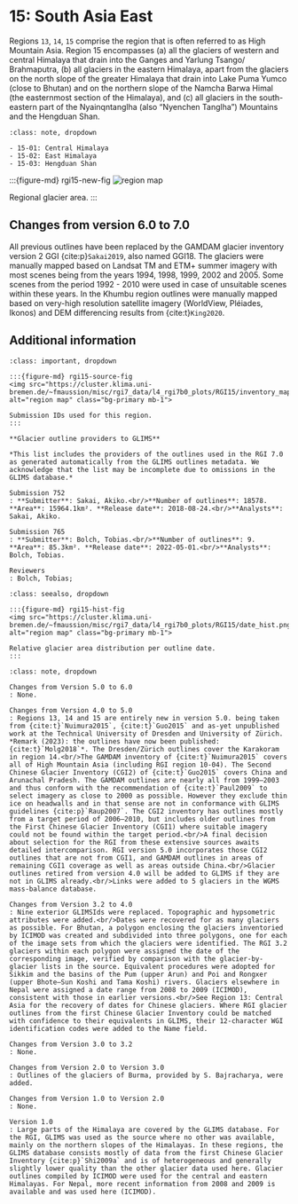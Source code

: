 # 15: South Asia East

Regions `13`, `14`, `15` comprise the region that is often referred to as High Mountain Asia. Region 15 encompasses (a) all the glaciers of western and central Himalaya that drain into the Ganges and Yarlung Tsango/ Brahmaputra, (b) all glaciers in the eastern Himalaya, apart from the glaciers on the north slope of the greater Himalaya that drain into Lake Puma Yumco (close to Bhutan) and on the northern slope of the Namcha Barwa Himal (the easternmost section of the Himalaya), and (c) all glaciers in the south-eastern part of the Nyainqntanglha (also “Nyenchen Tanglha”) Mountains and the Hengduan Shan. 

```{admonition} Subregions
:class: note, dropdown

- 15-01: Central Himalaya
- 15-02: East Himalaya
- 15-03: Hengduan Shan

```

:::{figure-md} rgi15-new-fig
<img src="https://cluster.klima.uni-bremen.de/~fmaussion/misc/rgi7_data/l4_rgi7b0_plots/RGI15/isrgi6_map.jpeg" alt="region map" class="bg-primary mb-1">

Regional glacier area.
:::

## Changes from version 6.0 to 7.0

All previous outlines have been replaced by the GAMDAM glacier inventory version 2 GGI {cite:p}`Sakai2019`, also named GGI18. The glaciers were manually mapped based on Landsat TM and ETM+ summer imagery with most scenes being from the years 1994, 1998, 1999, 2002 and 2005. Some scenes from the period 1992 - 2010 were used in case of unsuitable scenes within these years. In the Khumbu region outlines were manually mapped based on very-high resolution satellite imagery (WorldView, Pléiades, Ikonos) and DEM differencing results from {cite:t}`King2020`.

## Additional information 

```{admonition} Data sources and analysts
:class: important, dropdown

:::{figure-md} rgi15-source-fig
<img src="https://cluster.klima.uni-bremen.de/~fmaussion/misc/rgi7_data/l4_rgi7b0_plots/RGI15/inventory_map.jpeg" alt="region map" class="bg-primary mb-1">

Submission IDs used for this region.
:::

**Glacier outline providers to GLIMS**

*This list includes the providers of the outlines used in the RGI 7.0 as generated automatically from the GLIMS outlines metadata. We acknowledge that the list may be incomplete due to omissions in the GLIMS database.*

Submission 752
: **Submitter**: Sakai, Akiko.<br/>**Number of outlines**: 18578. **Area**: 15964.1km². **Release date**: 2018-08-24.<br/>**Analysts**: Sakai, Akiko.

Submission 765
: **Submitter**: Bolch, Tobias.<br/>**Number of outlines**: 9. **Area**: 85.3km². **Release date**: 2022-05-01.<br/>**Analysts**: Bolch, Tobias.

Reviewers
: Bolch, Tobias;

```

```{admonition} Outlines date distribution
:class: seealso, dropdown

:::{figure-md} rgi15-hist-fig
<img src="https://cluster.klima.uni-bremen.de/~fmaussion/misc/rgi7_data/l4_rgi7b0_plots/RGI15/date_hist.png" alt="region map" class="bg-primary mb-1">

Relative glacier area distribution per outline date.
:::

```

```{admonition} Version history
:class: note, dropdown

Changes from Version 5.0 to 6.0
: None.

Changes from Version 4.0 to 5.0
: Regions 13, 14 and 15 are entirely new in version 5.0. being taken from {cite:t}`Nuimura2015`, {cite:t}`Guo2015` and as-yet unpublished work at the Technical University of Dresden and University of Zürich. *Remark (2023): the outlines have now been published: {cite:t}`Molg2018`*. The Dresden/Zürich outlines cover the Karakoram in region 14.<br/>The GAMDAM inventory of {cite:t}`Nuimura2015` covers all of High Mountain Asia (including RGI region 10-04). The Second Chinese Glacier Inventory (CGI2) of {cite:t}`Guo2015` covers China and Arunachal Pradesh. The GAMDAM outlines are nearly all from 1999–2003 and thus conform with the recommendation of {cite:t}`Paul2009` to select imagery as close to 2000 as possible. However they exclude thin ice on headwalls and in that sense are not in conformance with GLIMS guidelines {cite:p}`Raup2007`. The CGI2 inventory has outlines mostly from a target period of 2006–2010, but includes older outlines from the First Chinese Glacier Inventory (CGI1) where suitable imagery could not be found within the target period.<br/>A final decision about selection for the RGI from these extensive sources awaits detailed intercomparison. RGI version 5.0 incorporates those CGI2 outlines that are not from CGI1, and GAMDAM outlines in areas of remaining CGI1 coverage as well as areas outside China.<br/>Glacier outlines retired from version 4.0 will be added to GLIMS if they are not in GLIMS already.<br/>Links were added to 5 glaciers in the WGMS mass-balance database.

Changes from Version 3.2 to 4.0
: Nine exterior GLIMSIds were replaced. Topographic and hypsometric attributes were added.<br/>Dates were recovered for as many glaciers as possible. For Bhutan, a polygon enclosing the glaciers inventoried by ICIMOD was created and subdivided into three polygons, one for each of the image sets from which the glaciers were identified. The RGI 3.2 glaciers within each polygon were assigned the date of the corresponding image, verified by comparison with the glacier-by-glacier lists in the source. Equivalent procedures were adopted for Sikkim and the basins of the Pum (upper Arun) and Poi and Rongxer (upper Bhote–Sun Koshi and Tama Koshi) rivers. Glaciers elsewhere in Nepal were assigned a date range from 2008 to 2009 (ICIMOD), consistent with those in earlier versions.<br/>See Region 13: Central Asia for the recovery of dates for Chinese glaciers. Where RGI glacier outlines from the first Chinese Glacier Inventory could be matched with confidence to their equivalents in GLIMS, their 12-character WGI identification codes were added to the Name field.

Changes from Version 3.0 to 3.2
: None.

Changes from Version 2.0 to Version 3.0
: Outlines of the glaciers of Burma, provided by S. Bajracharya, were added.

Changes from Version 1.0 to Version 2.0
: None.

Version 1.0
: Large parts of the Himalaya are covered by the GLIMS database. For the RGI, GLIMS was used as the source where no other was available, mainly on the northern slopes of the Himalayas. In these regions, the GLIMS database consists mostly of data from the first Chinese Glacier Inventory {cite:p}`Shi2009a` and is of heterogeneous and generally slightly lower quality than the other glacier data used here. Glacier outlines compiled by ICIMOD were used for the central and eastern Himalayas. For Nepal, more recent information from 2008 and 2009 is available and was used here (ICIMOD).

```
